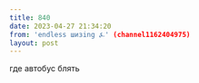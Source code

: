 ```yaml
---
title: 840
date: 2023-04-27 21:34:20
from: 'endless шизing ⍼' (channel1162404975)
layout: post
---
```


где автобус блять
